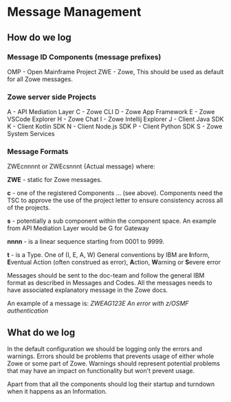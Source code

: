 # Message Management

## How do we log

### Message ID Components (message prefixes)

OMP - Open Mainframe Project
ZWE - Zowe, This should be used as default for all Zowe messages. 

### Zowe server side Projects

A - API Mediation Layer
C - Zowe CLI
D - Zowe App Framework
E - Zowe VSCode Explorer
H - Zowe Chat
I - Zowe Intellij Explorer
J - Client Java SDK
K - Client Kotlin SDK
N - Client Node.js SDK
P - Client Python SDK
S - Zowe System Services

### Message Formats

ZWEcnnnnt or ZWEcsnnnt {Actual message} where:

**ZWE** - static for Zowe messages.

**c** - one of the registered Components ... (see above).  Components need the TSC to approve the use of the project letter to ensure consistency across all of the projects.

**s** - potentially a sub component within the component space. An example from API Mediation Layer would be G for Gateway

**nnnn** - is a linear sequence starting from 0001 to 9999.

**t** - is a Type.  One of (I, E, A, W)  General conventions by IBM are **I**nform, **E**ventual Action (often construed as error), **A**ction, **W**arning or **S**evere error

Messages should be sent to the doc-team and follow the general IBM format as described in Messages and Codes. All the messages needs to have associated explanatory message in the Zowe docs. 

An example of a message is: *ZWEAG123E An error with z/OSMF authentication* 

## What do we log

In the default configuration we should be logging only the errors and warnings. Errors should be problems that prevents usage of either whole Zowe or some part of Zowe. Warnings should represent potential problems that may have an impact on functionality but won't prevent usage. 

Apart from that all the components should log their startup and turndown when it happens as an Information. 